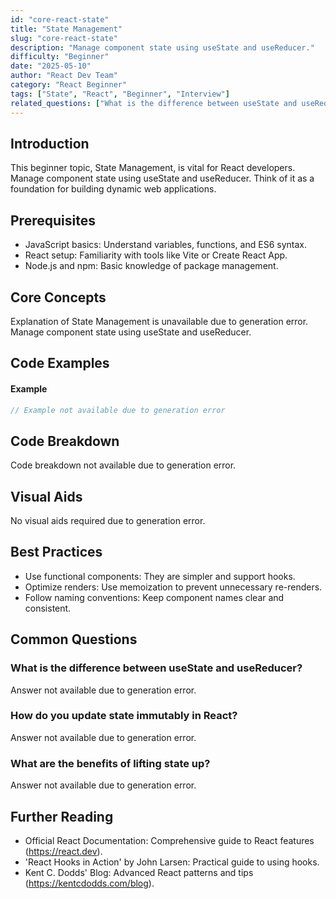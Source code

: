 ```yaml
---
id: "core-react-state"
title: "State Management"
slug: "core-react-state"
description: "Manage component state using useState and useReducer."
difficulty: "Beginner"
date: "2025-05-10"
author: "React Dev Team"
category: "React Beginner"
tags: ["State", "React", "Beginner", "Interview"]
related_questions: ["What is the difference between useState and useReducer?", "How do you update state immutably in React?", "What are the benefits of lifting state up?"]
---
```


## Introduction

This beginner topic, State Management, is vital for React developers. Manage component state using useState and useReducer. Think of it as a foundation for building dynamic web applications.

## Prerequisites

- JavaScript basics: Understand variables, functions, and ES6 syntax.
- React setup: Familiarity with tools like Vite or Create React App.
- Node.js and npm: Basic knowledge of package management.

## Core Concepts

Explanation of State Management is unavailable due to generation error. Manage component state using useState and useReducer.

## Code Examples

#### Example
```jsx
// Example not available due to generation error
```

## Code Breakdown

Code breakdown not available due to generation error.

## Visual Aids

No visual aids required due to generation error.

## Best Practices

- Use functional components: They are simpler and support hooks.
- Optimize renders: Use memoization to prevent unnecessary re-renders.
- Follow naming conventions: Keep component names clear and consistent.

## Common Questions

### What is the difference between useState and useReducer?

Answer not available due to generation error.

### How do you update state immutably in React?

Answer not available due to generation error.

### What are the benefits of lifting state up?

Answer not available due to generation error.

## Further Reading

- Official React Documentation: Comprehensive guide to React features (https://react.dev).
- 'React Hooks in Action' by John Larsen: Practical guide to using hooks.
- Kent C. Dodds' Blog: Advanced React patterns and tips (https://kentcdodds.com/blog).
